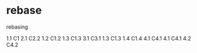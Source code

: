 # rebase
rebasing

1.1 C1
2.1 C2.2
1.2 C1.2
1.3 C1.3
3.1 C3.1
1.3 C1.3
1.4 C1.4
4.1 C4.1
4.1 C4.1
4.2 C4.2
